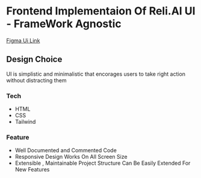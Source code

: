 # Frontend Implementaion Of Reli.AI UI - FrameWork Agnostic
 [Figma Ui Link](https://www.figma.com/file/dlsl6isHx91fqiifqkib9G/Reli.AI?type=design&node-id=0%3A1&mode=design&t=AoEYYCEGAVkAAwdl-1)

 ## Design Choice
  UI is simplistic and minimalistic that encorages users to take right action without distracting them

 ### Tech
   - HTML
   - CSS
   - Tailwind

### Feature
   - Well Documented and Commented Code
   - Responsive Design Works On All Screen Size
   - Extensible , Maintainable Project Structure Can Be Easily Extended For New Features


